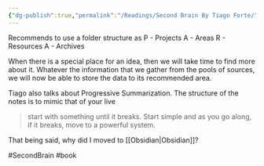 ```yaml
---
{"dg-publish":true,"permalink":"/Readings/Second Brain By Tiago Forte/","noteIcon":"2","created":"2023-05-16T14:31:56.000+04:00","updated":"2023-11-25T10:41:25.000+04:00"}
---
```


Recommends to use a folder structure as 
P - Projects
A - Areas
R - Resources
A - Archives

When there is a special place for an idea, then we will take time to find more about it. Whatever the information that we gather from the pools of sources, we will now be able to store the data to its recommended area.

Tiago also talks about Progressive Summarization. The structure of the notes is to mimic that of your live

> start with something until it breaks. Start simple and as you go along, if it breaks, move to a powerful system.

That being said, why did I moved to [[Obsidian\|Obsidian]]? 

#SecondBrain #book